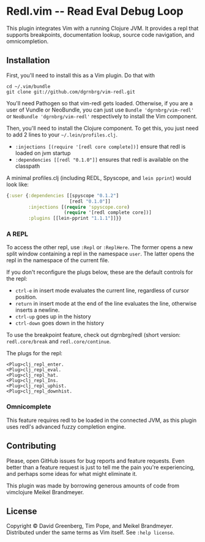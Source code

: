 # Redl.vim -- Read Eval Debug Loop

This plugin integrates Vim with a running Clojure JVM. It provides a repl that
supports breakpoints, documentation lookup, source code navigation, and
omnicompletion.

## Installation

First, you'll need to install this as a Vim plugin. Do that with

    cd ~/.vim/bundle
    git clone git://github.com/dgrnbrg/vim-redl.git

You'll need Pathogen so that vim-redl gets loaded. Otherwise, if you are
a user of Vundle or NeoBundle, you can just use `Bundle 'dgrnbrg/vim-redl'`
or `NeoBundle 'dgrnbrg/vim-redl'` respectively to install the Vim component.

Then, you'll need to install the Clojure component. To get this, you just need to add 2 lines
to your `~/.lein/profiles.clj`.

- `:injections [(require '[redl core complete])]` ensure that redl is loaded on jvm startup
- `:dependencies [[redl "0.1.0"]]` ensures that redl is available on the classpath

A minimal profiles.clj (including REDL, Spyscope, and `lein pprint`) would look like:

```clojure
{:user {:dependencies [[spyscope "0.1.2"]
                       [redl "0.1.0"]]
        :injections [(require 'spyscope.core)
                     (require '[redl complete core])]
        :plugins [[lein-pprint "1.1.1"]]}}
```

### A REPL

To access the other repl, use `:Repl` or `:ReplHere`. The former opens a new
split window containing a repl in the namespace `user`. The latter opens the
repl in the namespace of the current file.

If you don't reconfigure the plugs below, these are the default controls for
the repl:

- `ctrl-e` in insert mode evaluates the current line, regardless of cursor position.
- `return` in insert mode at the end of the line evaluates the line, otherwise inserts a newline.
- `ctrl-up` goes up in the history
- `ctrl-down` goes down in the history

To use the breakpoint feature, check out dgrnbrg/redl (short version: `redl.core/break`
and `redl.core/continue`.

The plugs for the repl:

    <Plug>clj_repl_enter.
    <Plug>clj_repl_eval.
    <Plug>clj_repl_hat.
    <Plug>clj_repl_Ins.
    <Plug>clj_repl_uphist.
    <Plug>clj_repl_downhist.


### Omnicomplete

This feature requires redl to be loaded in the connected JVM, as this plugin
uses redl's advanced fuzzy completion engine.

## Contributing

Please, open GitHub issues for bug reports and feature requests.  Even better than a
feature request is just to tell me the pain you're experiencing, and perhaps
some ideas for what might eliminate it.

This plugin was made by borrowing generous amounts of code from vimclojure Meikel Brandmeyer.

## License

Copyright © David Greenberg, Tim Pope, and Meikel Brandmeyer.
Distributed under the same terms as Vim itself.
See `:help license`.
